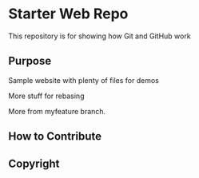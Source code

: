 # Starter Web Repo

This repository is for showing how Git and GitHub work

## Purpose

Sample website with plenty of files for demos

More stuff for rebasing

More from myfeature branch.

## How to Contribute

## Copyright
